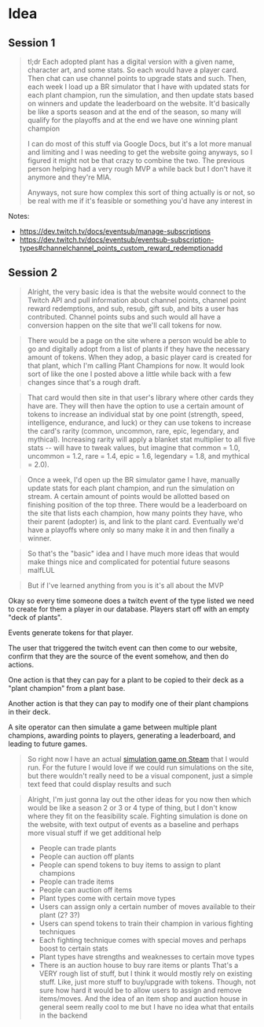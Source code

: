 # Idea

## Session 1

> tl;dr Each adopted plant has a digital version with a given name, character art, and some stats. So each would have a player card. Then chat can use channel points to upgrade stats and such. Then, each week I load up a BR simulator that I have with updated stats for each plant champion, run the simulation, and then update stats based on winners and update the leaderboard on the website. It'd basically be like a sports season and at the end of the season, so many will qualify for the playoffs and at the end we have one winning plant champion
>
> I can do most of this stuff via Google Docs, but it's a lot more manual and limiting and I was needing to get the website going anyways, so I figured it might not be that crazy to combine the two. The previous person helping had a very rough MVP a while back but I don't have it anymore and they're MIA.
>
> Anyways, not sure how complex this sort of thing actually is or not, so be real with me if it's feasible or something you'd have any interest in

Notes:

  - https://dev.twitch.tv/docs/eventsub/manage-subscriptions
  - https://dev.twitch.tv/docs/eventsub/eventsub-subscription-types#channelchannel_points_custom_reward_redemptionadd

## Session 2

> Alright, the very basic idea is that the website would connect to the Twitch API and pull information about channel points, channel point reward redemptions, and sub, resub, gift sub, and bits a user has contributed. Channel points subs and such would all have a conversion happen on the site that we'll call tokens for now.

> There would be a page on the site where a person would be able to go and digitally adopt from a list of plants if they have the necessary amount of tokens. When they adop, a basic player card is created for that plant, which I'm calling Plant Champions for now. It would look sort of like the one I posted above a little while back with a few changes since that's a rough draft.

> That card would then site in that user's library where other cards they have are. They will then have the option to use a certain amount of tokens to increase an individual stat by one point (strength, speed, intelligence, endurance, and luck) or they can use tokens to increase the card's rarity (common, uncommon, rare, epic, legendary, and mythical). Increasing rarity will apply a blanket stat multiplier to all five stats -- will have to tweak values, but imagine that common = 1.0, uncommon = 1.2, rare = 1.4, epic = 1.6, legendary = 1.8, and mythical = 2.0).

> Once a week, I'd open up the BR simulator game I have, manually update stats for each plant champion, and run the simulation on stream. A certain amount of points would be allotted based on finishing position of the top three. There would be a leaderboard on the site that lists each champion, how many points they have, who their parent (adopter) is, and link to the plant card. Eventually we'd have a playoffs where only so many make it in and then finally a winner.

> So that's the "basic" idea and I have much more ideas that would make things nice and complicated for potential future seasons malfLUL

> But if I've learned anything from you is it's all about the MVP

Okay so every time someone does a twitch event of the type listed we need to create for them a player in our database. Players start off with an empty "deck of plants".

Events generate tokens for that player.

The user that triggered the twitch event can then come to our website, confirm that they are the source of the event somehow, and then do actions.

One action is that they can pay for a plant to be copied to their deck as a "plant champion" from a plant base.

Another action is that they can pay to modify one of their plant champions in their deck.

A site operator can then simulate a game between multiple plant champions, awarding points to players, generating a leaderboard, and leading to future games.

> So right now I have an actual [simulation game on Steam](https://store.steampowered.com/app/385240/Ultimate_Arena/?curator_clanid=32939416) that I would run. For the future I would love if we could run simulations on the site, but there wouldn't really need to be a visual component, just a simple text feed that could display results and such

> Alright, I'm just gonna lay out the other ideas for you now then which would be like a season 2 or 3 or 4 type of thing, but I don't know where they fit on the feasibility scale. Fighting simulation is done on the website, with text output of events as a baseline and perhaps more visual stuff if we get additional help
>   - People can trade plants
>   - People can auction off plants
>   - People can spend tokens to buy items to assign to plant champions
>   - People can trade items
>   - People can auction off items
>   - Plant types come with certain move types
>   - Users can assign only a certain number of moves available to their plant (2? 3?)
>   - Users can spend tokens to train their champion in various fighting techniques
>   - Each fighting technique comes with special moves and perhaps boost to certain stats
>   - Plant types have strengths and weaknesses to certain move types
>   - There is an auction house to buy rare items or plants
> That's a VERY rough list of stuff, but I think it would mostly rely on existing stuff. Like, just more stuff to buy/upgrade with tokens. Though, not sure how hard it would be to allow users to assign and remove items/moves.
> And the idea of an item shop and auction house in general seem really cool to me but I have no idea what that entails in the backend
